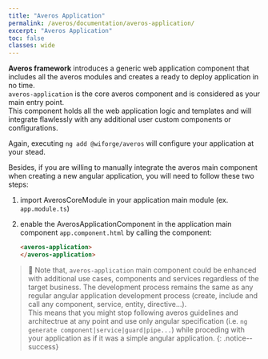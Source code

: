 ```yaml
---
title: "Averos Application"
permalink: /averos/documentation/averos-application/
excerpt: "Averos Application"
toc: false
classes: wide
---
```



**Averos framework** introduces a generic web application component that includes all the averos modules and creates a ready to deploy application in no time.<br/>
`averos-application` is the core averos component and is considered as your main entry point.<br/>
This component holds all the web application logic and templates and will integrate flawlessly with any additional user custom components or configurations.<br/>

Again, executing `ng add @wiforge/averos` will configure your application at your stead.<br/>

Besides, if you are willing to manually integrate the averos main component when creating a new angular application, you will need to follow these two steps:
1. import  AverosCoreModule in your application main module (ex. `app.module.ts`)
2. enable the AverosApplicationComponent in the application main component `app.component.html` by calling the component:
    
    ```html
    <averos-application>
    </averos-application>
    ```

>🔖 Note that, `averos-application` main component could be enhanced with additional use cases, components and services regardless of the target business. The development process remains the same as any regular angular application development process (create, include and call any component, service, entity, directive...).<br/>
This means that you might stop following averos guidelines and architectrue at any point and use only angular specification (i.e. `ng generate component|service|guard|pipe...`) while proceding with your application as if it was a simple angular application.
{: .notice--success}

